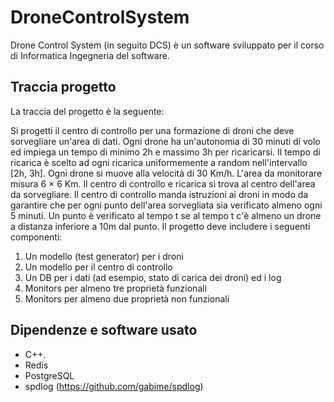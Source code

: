 # DroneControlSystem
Drone Control System (in seguito DCS) è un software sviluppato per il corso di Informatica Ingegneria del software.

## Traccia progetto
La traccia del progetto è la seguente:

Si progetti il centro di controllo per una formazione di droni che deve sorvegliare un'area di dati. Ogni drone ha un'autonomia di 30 minuti di volo ed impiega un tempo di minimo 2h e massimo 3h per ricaricarsi. Il tempo di ricarica è scelto ad ogni ricarica uniformemente a random nell'intervallo [2h, 3h]. Ogni drone si muove alla velocità di 30 Km/h. L'area da monitorare misura 6 × 6 Km. Il centro di controllo e ricarica si trova al centro dell'area da sorvegliare. Il centro di controllo manda istruzioni ai droni in modo da garantire che per ogni punto dell'area sorvegliata sia verificato almeno ogni 5 minuti. Un punto è verificato al tempo t se al tempo t c'è almeno un drone a distanza inferiore a 10m dal punto. Il progetto deve includere i seguenti componenti:

1. Un modello (test generator) per i droni
2. Un modello per il centro di controllo
3. Un DB per i dati (ad esempio, stato di carica dei droni) ed i log
4. Monitors per almeno tre proprietà funzionali
5. Monitors per almeno due proprietà non funzionali

## Dipendenze e software usato
- C++.
- Redis
- PostgreSQL
- spdlog (https://github.com/gabime/spdlog)

